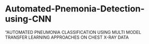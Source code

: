 # Automated-Pnemonia-Detection-using-CNN
“AUTOMATED PNEUMONIA CLASSIFICATION USING MULTI  MODEL TRANSFER LEARNING APPROACHES ON CHEST   X-RAY DATA
